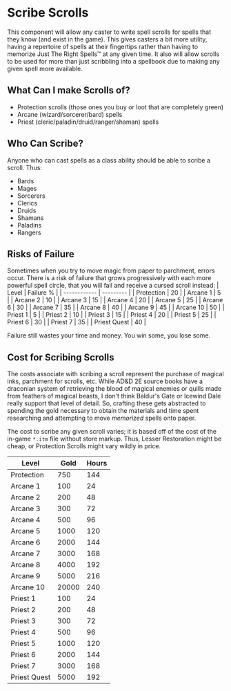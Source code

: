 # Scribe Scrolls
This component will allow any caster to write spell scrolls for spells that they know (and exist in the game).
This gives casters a bit more utility, having a repertoire of spells at their fingertips rather than having to memorize
Just The Right Spells™ at any given time. It also will allow scrolls to be used for more than just scribbling into a spellbook
due to making any given spell more available.



## What Can I make Scrolls of?
- Protection scrolls (those ones you buy or loot that are completely green)
- Arcane (wizard/sorcerer/bard) spells
- Priest (cleric/paladin/druid/ranger/shaman) spells



## Who Can Scribe?
Anyone who can cast spells as a class ability should be able to scribe a scroll. Thus:
- Bards
- Mages
- Sorcerers
- Clerics
- Druids
- Shamans
- Paladins
- Rangers



## Risks of Failure
Sometimes when you try to move magic from paper to parchment, errors occur. There is a risk of failure that grows progressively with each more
powerful spell circle, that you will fail and receive a cursed scroll instead:
| Level        |  Failure % |
| ------------ |  --------- |
| Protection   |     20     |
| Arcane  1    |      5     |
| Arcane  2    |     10     |
| Arcane  3    |     15     |
| Arcane  4    |     20     |
| Arcane  5    |     25     |
| Arcane  6    |     30     |
| Arcane  7    |     35     |
| Arcane  8    |     40     |
| Arcane  9    |     45     |
| Arcane 10    |     50     |
| Priest  1    |      5     |
| Priest  2    |     10     |
| Priest  3    |     15     |
| Priest  4    |     20     |
| Priest  5    |     25     |
| Priest  6    |     30     |
| Priest  7    |     35     |
| Priest Quest |     40     |

Failure still wastes your time and money. You win some, you lose some.



## Cost for Scribing Scrolls
The costs associate with scribing a scroll represent the purchase of magical inks, parchment for scrolls, etc. While AD&D 2E source books have a draconian
system of retrieving the blood of magical enemies or quills made from feathers of magical beasts, I don't think Baldur's Gate or Icewind Dale really
support that level of detail. So, crafting these gets abstracted to spending the gold necessary to obtain the materials and time spent researching and
attempting to move _memorized_ spells onto paper.

The cost to scribe any given scroll varies; it is based off of the cost of the in-game `*.itm` file without store markup. Thus, Lesser Restoration
might be cheap, or Protection Scrolls might vary wildly in price.

| Level        |  Gold | Hours |
| ------------ |  ---- | ----- |
| Protection   |   750 |  144  |
| Arcane  1    |   100 |   24  |
| Arcane  2    |   200 |   48  |
| Arcane  3    |   300 |   72  |
| Arcane  4    |   500 |   96  |
| Arcane  5    |  1000 |  120  |
| Arcane  6    |  2000 |  144  |
| Arcane  7    |  3000 |  168  |
| Arcane  8    |  4000 |  192  |
| Arcane  9    |  5000 |  216  |
| Arcane 10    | 20000 |  240  |
| Priest 1     |   100 |   24  |
| Priest 2     |   200 |   48  |
| Priest 3     |   300 |   72  |
| Priest 4     |   500 |   96  |
| Priest 5     |  1000 |  120  |
| Priest 6     |  2000 |  144  |
| Priest 7     |  3000 |  168  |
| Priest Quest |  5000 |  192  |
